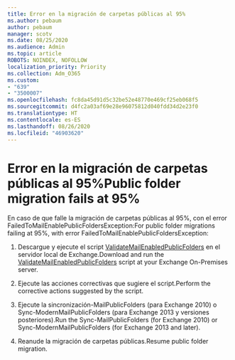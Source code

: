 ```yaml
---
title: Error en la migración de carpetas públicas al 95%
ms.author: pebaum
author: pebaum
manager: scotv
ms.date: 08/25/2020
ms.audience: Admin
ms.topic: article
ROBOTS: NOINDEX, NOFOLLOW
localization_priority: Priority
ms.collection: Adm_O365
ms.custom:
- "639"
- "3500007"
ms.openlocfilehash: fc8da45d91d5c32be52e48770e469cf25eb068f5
ms.sourcegitcommit: d4fc2a03af69e28e96075812d040fdd34d2e23f0
ms.translationtype: HT
ms.contentlocale: es-ES
ms.lasthandoff: 08/26/2020
ms.locfileid: "46903620"
---
```

# <a name="public-folder-migration-fails-at-95"></a><span data-ttu-id="dafa6-102">Error en la migración de carpetas públicas al 95%</span><span class="sxs-lookup"><span data-stu-id="dafa6-102">Public folder migration fails at 95%</span></span>

<span data-ttu-id="dafa6-103">En caso de que falle la migración de carpetas públicas al 95%, con el error FailedToMailEnablePublicFoldersException:</span><span class="sxs-lookup"><span data-stu-id="dafa6-103">For public folder migrations failing at 95%, with error FailedToMailEnablePublicFoldersException:</span></span>

1. <span data-ttu-id="dafa6-104">Descargue y ejecute el script [ValidateMailEnabledPublicFolders](https://aka.ms/ValidateMEPF) en el servidor local de Exchange.</span><span class="sxs-lookup"><span data-stu-id="dafa6-104">Download and run the [ValidateMailEnabledPublicFolders](https://aka.ms/ValidateMEPF) script at your Exchange On-Premises server.</span></span>

2. <span data-ttu-id="dafa6-105">Ejecute las acciones correctivas que sugiere el script.</span><span class="sxs-lookup"><span data-stu-id="dafa6-105">Perform the corrective actions suggested by the script.</span></span>

3. <span data-ttu-id="dafa6-106">Ejecute la sincronización-MailPublicFolders (para Exchange 2010) o Sync-ModernMailPublicFolders (para Exchange 2013 y versiones posteriores).</span><span class="sxs-lookup"><span data-stu-id="dafa6-106">Run the Sync-MailPublicFolders (for Exchange 2010) or Sync-ModernMailPublicFolders (for Exchange 2013 and later).</span></span>

4. <span data-ttu-id="dafa6-107">Reanude la migración de carpetas públicas.</span><span class="sxs-lookup"><span data-stu-id="dafa6-107">Resume public folder migration.</span></span>
